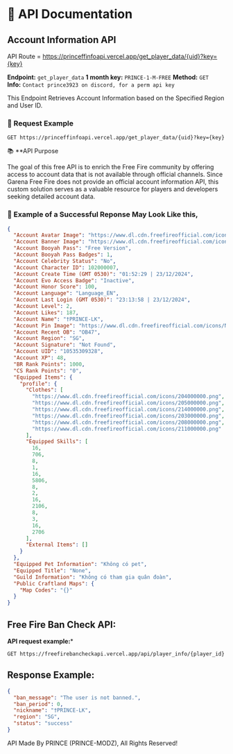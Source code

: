 # 📝 API Documentation

##  Account Information API
API Route = https://princeffinfoapi.vercel.app/get_player_data/{uid}?key={key}

**Endpoint:** `get_player_data`
**1 month key:** `PRINCE-1-M-FREE`
**Method:** `GET`  
**Info:** `Contact prince3923 on discord, for a perm api key`

This Endpoint Retrieves Account Information based on the Specified Region and User ID.

### 📨 Request Example
```http
GET https://princeffinfoapi.vercel.app/get_player_data/{uid}?key={key}
```



📚 **API Purpose

The goal of this free API is to enrich the Free Fire community by offering access to account data that is not available through official channels. Since Garena Free Fire does not provide an official account information API, this custom solution serves as a valuable resource for players and developers seeking detailed account data.


### 💬 Example of a Successful Reponse May Look Like this,
```json
{
  "Account Avatar Image": "https://www.dl.cdn.freefireofficial.com/icons/Not Found.png",
  "Account Banner Image": "https://www.dl.cdn.freefireofficial.com/icons/Not Found.png",
  "Account Booyah Pass": "Free Version",
  "Account Booyah Pass Badges": 1,
  "Account Celebrity Status": "No",
  "Account Character ID": 102000007,
  "Account Create Time (GMT 0530)": "01:52:29 | 23/12/2024",
  "Account Evo Access Badge": "Inactive",
  "Account Honor Score": 100,
  "Account Language": "Language_EN",
  "Account Last Login (GMT 0530)": "23:13:58 | 23/12/2024",
  "Account Level": 2,
  "Account Likes": 187,
  "Account Name": "†PRINCE-LK",
  "Account Pin Image": "https://www.dl.cdn.freefireofficial.com/icons/Not Found.png",
  "Account Recent OB": "OB47",
  "Account Region": "SG",
  "Account Signature": "Not Found",
  "Account UID": "10535309328",
  "Account XP": 48,
  "BR Rank Points": 1000,
  "CS Rank Points": "0",
  "Equipped Items": {
    "profile": {
      "Clothes": [
        "https://www.dl.cdn.freefireofficial.com/icons/204000000.png",
        "https://www.dl.cdn.freefireofficial.com/icons/205000000.png",
        "https://www.dl.cdn.freefireofficial.com/icons/214000000.png",
        "https://www.dl.cdn.freefireofficial.com/icons/203000000.png",
        "https://www.dl.cdn.freefireofficial.com/icons/208000000.png",
        "https://www.dl.cdn.freefireofficial.com/icons/211000000.png"
      ],
      "Equipped Skills": [
        16,
        706,
        8,
        1,
        16,
        5806,
        8,
        2,
        16,
        2106,
        8,
        3,
        16,
        2706
      ],
      "External Items": []
    }
  },
  "Equipped Pet Information": "Không có pet",
  "Equipped Title": "None",
  "Guild Information": "Không có tham gia quân đoàn",
  "Public Craftland Maps": {
    "Map Codes": "{}"
  }
}

```


## Free Fire Ban Check API:

**API request example:*** 
```http
GET https://freefirebancheckapi.vercel.app/api/player_info/{player_id}
```


## Response Example:
```json
{
  "ban_message": "The user is not banned.",
  "ban_period": 0,
  "nickname": "†PRINCE-LK",
  "region": "SG",
  "status": "success"
}
```

API Made By PRINCE (PRINCE-MODZ),
All Rights Reserved!
